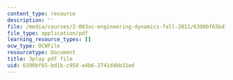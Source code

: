 ```yaml
---
content_type: resource
description: ''
file: /media/courses/2-003sc-engineering-dynamics-fall-2011/6390bf65bd1bc958a4b62741d4bb31ed_Fo-Y6kEMURk.pdf
file_type: application/pdf
learning_resource_types: []
ocw_type: OCWFile
resourcetype: Document
title: 3play pdf file
uid: 6390bf65-bd1b-c958-a4b6-2741d4bb31ed
---
```

